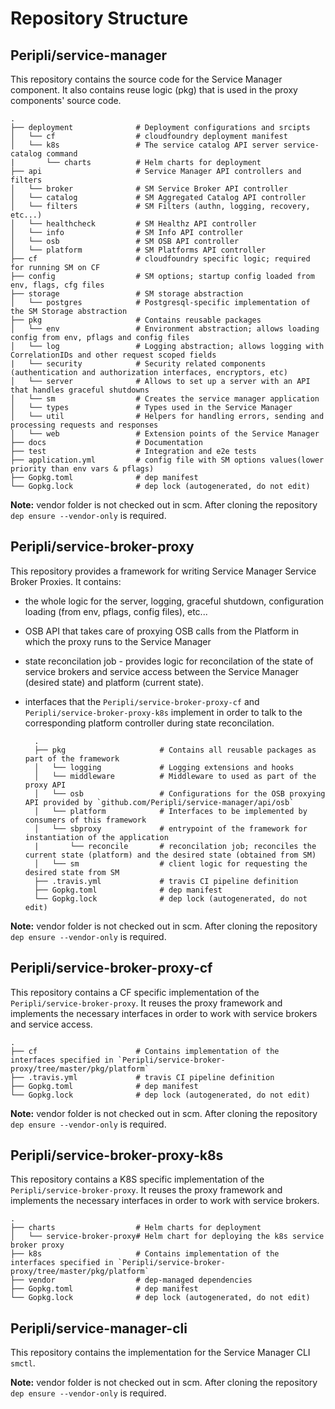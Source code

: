 # Repository Structure

## Peripli/service-manager

This repository contains the source code for the Service Manager component. It also contains reuse logic (pkg) that is used in the proxy components' source code.

    .
    ├── deployment              # Deployment configurations and srcipts
    │   └── cf                  # cloudfoundry deployment manifest
    │   └── k8s                 # The service catalog API server service-catalog command
    |       └── charts          # Helm charts for deployment
    ├── api                     # Service Manager API controllers and filters
    │   └── broker              # SM Service Broker API controller
    │   └── catalog             # SM Aggregated Catalog API controller
    │   └── filters             # SM Filters (authn, logging, recovery, etc...)
    │   └── healthcheck         # SM Healthz API controller
    │   └── info                # SM Info API controller
    │   └── osb                 # SM OSB API controller
    │   └── platform            # SM Platforms API controller
    ├── cf                      # cloudfoundry specific logic; required for running SM on CF
    ├── config                  # SM options; startup config loaded from env, flags, cfg files
    ├── storage                 # SM storage abstraction
    │   └── postgres            # Postgresql-specific implementation of the SM Storage abstraction
    ├── pkg                     # Contains reusable packages
    │   └── env                 # Environment abstraction; allows loading config from env, pflags and config files
    │   └── log                 # Logging abstraction; allows logging with CorrelationIDs and other request scoped fields
    |   └── security            # Security related components (authentication and authorization interfaces, encryptors, etc)
    │   └── server              # Allows to set up a server with an API that handles graceful shutdowns
    │   └── sm                  # Creates the service manager application
    │   └── types               # Types used in the Service Manager
    │   └── util                # Helpers for handling errors, sending and processing requests and responses
    │   └── web                 # Extension points of the Service Manager
    ├── docs                    # Documentation
    ├── test                    # Integration and e2e tests
    ├── application.yml         # config file with SM options values(lower priority than env vars & pflags)
    ├── Gopkg.toml              # dep manifest
    └── Gopkg.lock              # dep lock (autogenerated, do not edit)

**Note:** vendor folder is not checked out in scm. After cloning the repository `dep ensure --vendor-only` is required.

## Peripli/service-broker-proxy

This repository provides a framework for writing Service Manager Service Broker Proxies. It contains:

* the whole logic for the server, logging, graceful shutdown, configuration loading (from env, pflags, config files), etc...

* OSB API that takes care of proxying OSB calls from the Platform in which the proxy runs to the Service Manager

* state reconcilation job - provides logic for reconcilation of the state of service brokers and service access between the Service Manager (desired state) and platform (current state).

* interfaces that the `Peripli/service-broker-proxy-cf` and `Peripli/service-broker-proxy-k8s` implement in order to talk to the  corresponding platform controller during state reconcilation.

        .
        ├── pkg                     # Contains all reusable packages as part of the framework
        │   └── logging             # Logging extensions and hooks
        │   └── middleware          # Middleware to used as part of the proxy API
        │   └── osb                 # Configurations for the OSB proxying API provided by `github.com/Peripli/service-manager/api/osb`
        │   └── platform            # Interfaces to be implemented by consumers of this framework
        │   └── sbproxy             # entrypoint of the framework for instantiation of the application
        |       └── reconcile       # reconcilation job; reconciles the current state (platform) and the desired state (obtained from SM)
        │   └── sm                  # client logic for requesting the desired state from SM
        ├── .travis.yml             # travis CI pipeline definition
        ├── Gopkg.toml              # dep manifest
        └── Gopkg.lock              # dep lock (autogenerated, do not edit)

**Note:** vendor folder is not checked out in scm. After cloning the repository `dep ensure --vendor-only` is required.

## Peripli/service-broker-proxy-cf

This repository contains a CF specific implementation of the `Peripli/service-broker-proxy`. It reuses the proxy framework and implements the
necessary interfaces in order to work with service brokers and service access.

    .
    ├── cf                      # Contains implementation of the interfaces specified in `Peripli/service-broker-proxy/tree/master/pkg/platform`
    ├── .travis.yml             # travis CI pipeline definition
    ├── Gopkg.toml              # dep manifest
    └── Gopkg.lock              # dep lock (autogenerated, do not edit)

**Note:** vendor folder is not checked out in scm. After cloning the repository `dep ensure --vendor-only` is required.

## Peripli/service-broker-proxy-k8s

This repository contains a K8S specific implementation of the `Peripli/service-broker-proxy`. It reuses the proxy framework and implements the necessary interfaces in order to work with service brokers.

    .
    ├── charts                  # Helm charts for deployment
    │   └── service-broker-proxy# Helm chart for deploying the k8s service broker proxy
    ├── k8s                     # Contains implementation of the interfaces specified in `Peripli/service-broker-proxy/tree/master/pkg/platform`
    ├── vendor                  # dep-managed dependencies
    ├── Gopkg.toml              # dep manifest
    └── Gopkg.lock              # dep lock (autogenerated, do not edit)

## Peripli/service-manager-cli

This repository contains the implementation for the Service Manager CLI `smctl`.

**Note:** vendor folder is not checked out in scm. After cloning the repository `dep ensure --vendor-only` is required.

